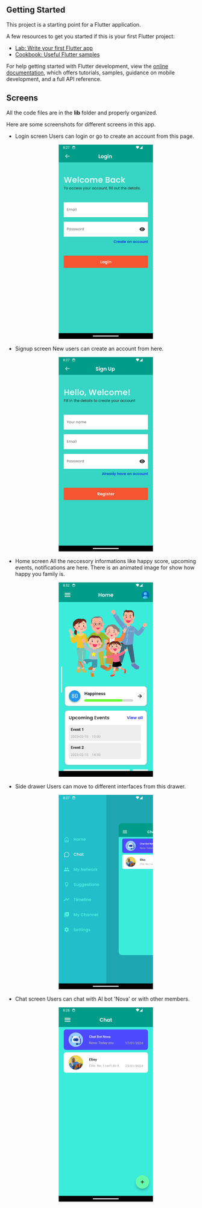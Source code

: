 
## Getting Started

This project is a starting point for a Flutter application.

A few resources to get you started if this is your first Flutter project:

- [Lab: Write your first Flutter app](https://docs.flutter.dev/get-started/codelab)
- [Cookbook: Useful Flutter samples](https://docs.flutter.dev/cookbook)

For help getting started with Flutter development, view the
[online documentation](https://docs.flutter.dev/), which offers tutorials,
samples, guidance on mobile development, and a full API reference.

## Screens
All the code files are in the **lib** folder and properly organized. 

Here are some screenshots for different screens in this app.
- Login screen
  Users can login or go to create an account from this page.
  <p align="center">
  <img src="/images/4.png" alt="4" width="250"/>
  </p>
- Signup screen
  New users can create an account from here.
  <p align="center">
  <img src="/images/5.png" alt="5" width="250"/>
  </p>
- Home screen
  All the neccesory informations like happy score, upcoming events, notifications are here. There is an animated image for show how happy you family is.
  <p align="center">
  <img src="/images/16.png" alt="16" width="250"/>
  </p>
- Side drawer
  Users can move to different interfaces from this drawer.
  <p align="center">
  <img src="/images/6.png" alt="6" width="250"/>
  </p>
- Chat screen
  Users can chat with AI bot 'Nova' or with other members.
  <p align="center">
  <img src="/images/7.png" alt="7" width="250"/>
  <img src="/images/8.png" alt='8" width="250"/>
  </p>
- My Network screen
  Show the network heirarchy for your relations with other people.
  <p align="center">
  <img src="/images/9.png" alt="9" width="250"/>
  <img src="/images/10.png" alt="10" width="250"/>
  </p>
- Suggestions screen
  All suggestions that improve your family bond are listed here.
  <p align="center">
  <img src="/images/11.png" alt="11" width="250"/>
  <img src="/images/12.png" alt="12" width="250"/>
  </p>
  - Timeline screen
  Users can create events, reminders from this timeline. Families can arrange events with other families that helps to broad your relationship with other.
  <p align="center">
  <img src="/images/17.png" alt="17" width="250"/>
  </p>
   - My Channel screen
   Families or group of people can create a channel for sharing their happy movements with others. Can get feedbacks, likes, and comments for each short videos or posts.
  <p align="center">
  <img src="/images/19.png" alt="19" width="250"/>
  </p>
  - Settings screen
  All the neccesory settings are here.
  <p align="center">
  <img src="/images/18.png" alt="1" width="250"/>
  </p>
  
> Reference: To build this app I refer JobHub App(jobhub_job-app-with-nodejs-api_dbestech) which is created by dbestech. 

